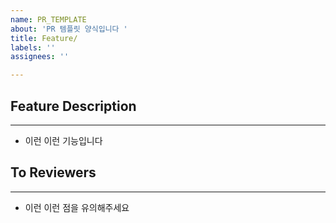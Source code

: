 ```yaml
---
name: PR_TEMPLATE
about: 'PR 템플릿 양식입니다 '
title: Feature/
labels: ''
assignees: ''

---
```


## Feature Description
----

- 이런 이런 기능입니다

## To Reviewers
----

- 이런 이런 점을 유의해주세요
